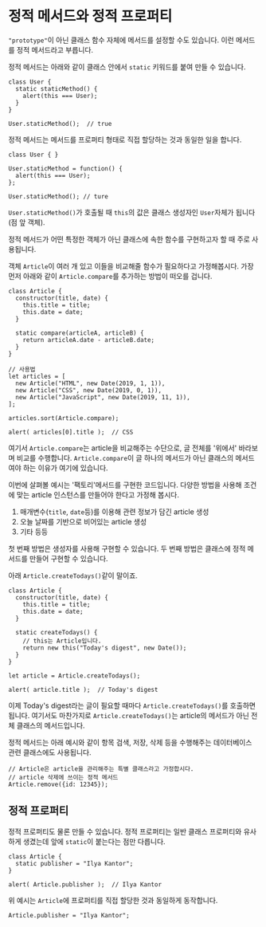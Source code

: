 # 정적 메서드와 정적 프로퍼티

`"prototype"`이 아닌 클래스 함수 자체에 메서드를 설정할 수도 있습니다. 이런 메서드를 정적 메서드라고 부릅니다.   
   
정적 메서드는 아래와 같이 클래스 안에서 `static` 키워드를 붙여 만들 수 있습니다.

```
class User {
  static staticMethod() {
    alert(this === User);
  }
}

User.staticMethod();  // true
```
정적 메서드는 메서드를 프로퍼티 형태로 직접 할당하는 것과 동일한 일을 합니다.
```
class User { }

User.staticMethod = function() {
  alert(this === User);
};

User.staticMethod(); // ture
```
`User.staticMethod()`가 호출될 때 `this`의 값은 클래스 생성자인 `User`자체가 됩니다(점 앞 객체).   
   
정적 메서드가 어떤 특정한 객체가 아닌 클래스에 속한 함수를 구현하고자 할 때 주로 사용됩니다.   
   
객체 `Article`이 여러 개 있고 이들을 비교해줄 함수가 필요하다고 가정해봅시다. 가장 먼저 아래와 같이 `Article.compare`를 추가하는 방법이 떠오를 겁니다.

```
class Article {
  constructor(title, date) {
    this.title = title;
    this.date = date;
  }

  static compare(articleA, articleB) {
    return articleA.date - articleB.date;
  }
}

// 사용법
let articles = [
  new Article("HTML", new Date(2019, 1, 1)),
  new Article("CSS", new Date(2019, 0, 1)),
  new Article("JavaScript", new Date(2019, 11, 1)),
];

articles.sort(Article.compare);

alert( articles[0].title );  // CSS
```
여기서 `Article.compare`는 article을 비교해주는 수단으로, 글 전체를 '위에서' 바라보며 비교를 수행합니다. `Article.compare`이 글 하나의 메서드가 아닌 클래스의 메서드여야 하는 이유가 여기에 있습니다.   
   
이번에 살펴볼 예시는 '팩토리'메서드를 구현한 코드입니다. 다양한 방법을 사용해 조건에 맞는 article 인스턴스를 만들어야 한다고 가정해 봅시다.   
   
1. 매개변수(`title`, `date`등)를 이용해 관련 정보가 담긴 article 생성
2. 오늘 날짜를 기반으로 비어있는 article 생성
3. 기타 등등

첫 번째 방법은 생성자를 사용해 구현할 수 있습니다. 두 번째 방법은 클래스에 정적 메서드를 만들어 구현할 수 있습니다.   
   
아래 `Article.createTodays()`같이 말이죠.
```
class Article {
  constructor(title, date) {
    this.title = title;
    this.date = date;
  }

  static createTodays() {
    // this는 Article입니다.
    return new this("Today's digest", new Date());
  }
}

let article = Article.createTodays();

alert( article.title );  // Today's digest
```
이제 Today's digest라는 글이 필요할 때마다 `Article.createTodays()`를 호출하면 됩니다. 여기서도 마찬가지로 `Article.createTodays()`는 article의 메서드가 아닌 전체 클래스의 메서드입니다.   
   
정적 메서드는 아래 예시와 같이 항목 검색, 저장, 삭제 등을 수행해주는 데이터베이스 관련 클래스에도 사용됩니다.

```
// Article은 article을 관리해주는 특별 클래스라고 가정합시다.
// article 삭제에 쓰이는 정적 메서드
Article.remove({id: 12345});
```



## 정적 프로퍼티
   
정적 프로퍼티도 물론 만들 수 있습니다. 정적 프로퍼티는 일반 클래스 프로퍼티와 유사하게 생겼는데 앞에 `static`이 붙는다는 점만 다릅니다.   
   
```
class Article {
  static publisher = "Ilya Kantor";
}

alert( Article.publisher );  // Ilya Kantor
```
위 예시는 `Article`에 프로퍼티를 직접 할당한 것과 동일하게 동작합니다.
```
Article.publisher = "Ilya Kantor";
```
